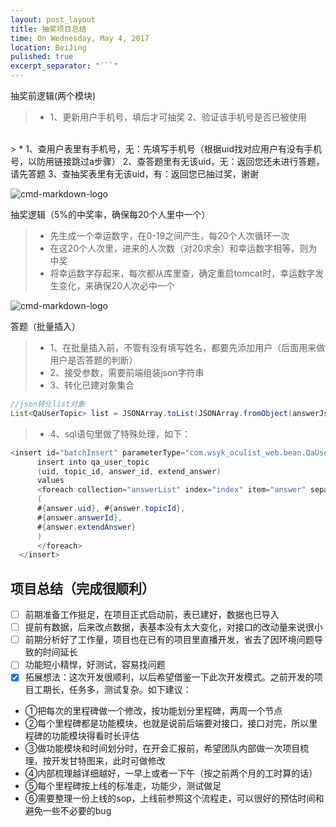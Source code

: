 ```yaml
---
layout: post_layout
title: 抽奖项目总结
time: On Wednesday, May 4, 2017
location: BeiJing
pulished: true
excerpt_separator: "```"
---
```



抽奖前逻辑(两个模块)

> * 1、更新用户手机号，填后才可抽奖
2、验证该手机号是否已被使用
<br/>
> * 1、查用户表里有手机号，无：先填写手机号（根据uid找对应用户有没有手机号，以防用链接跳过a步骤）
2、查答题里有无该uid，无：返回您还未进行答题，请先答题
3、查抽奖表里有无该uid，有：返回您已抽过奖，谢谢

![cmd-markdown-logo](https://www.zybuluo.com/static/img/logo.png)

抽奖逻辑（5%的中奖率，确保每20个人里中一个）

> * 先生成一个幸运数字，在0-19之间产生，每20个人次循环一次
> * 在这20个人次里，进来的人次数（对20求余）和幸运数字相等，则为中奖
> * 将幸运数字存起来，每次都从库里查，确定重启tomcat时，幸运数字发生变化，来确保20人次必中一个

![cmd-markdown-logo](https://www.zybuluo.com/static/img/logo.png)

答题（批量插入）

> * 1、在批量插入前，不管有没有填写姓名，都要先添加用户（后面用来做用户是否答题的判断）
> * 2、接受参数，需要前端组装json字符串
> * 3、转化已建对象集合
```java
//json转化list对象
List<QaUserTopic> list = JSONArray.toList(JSONArray.fromObject(answerJson), new QaUserTopic(), new JsonConfig());
```
> * 4、sql语句里做了特殊处理，如下：
```java
<insert id="batchInsert" parameterType="com.wsyk_oculist_web.bean.QaUserTopicBean">
      insert into qa_user_topic
      (uid, topic_id, answer_id, extend_answer)
      values
      <foreach collection="answerList" index="index" item="answer" separator=",">
      (
      #{answer.uid}, #{answer.topicId},
      #{answer.answerId},
      #{answer.extendAnswer}
      )
      </foreach>
  </insert>
```


##  项目总结（完成很顺利）

- [ ] 前期准备工作挺足，在项目正式启动前，表已建好，数据也已导入
- [ ] 提前有数据，后来改点数据，表基本没有太大变化，对接口的改动量来说很小
- [ ] 前期分析好了工作量，项目也在已有的项目里直播开发，省去了因环境问题导致的时间延长
- [ ] 功能短小精悍，好测试，容易找问题
- [x] 拓展想法：这次开发很顺利，以后希望借鉴一下此次开发模式。之前开发的项目工期长，任务多，测试复杂。如下建议：
- ①把每次的里程碑做一个修改，按功能划分里程碑，两周一个节点
- ②每个里程碑都是功能模块，也就是说前后端要对接口，接口对完，所以里程碑的功能模块得看时长评估
- ③做功能模块和时间划分时，在开会汇报前，希望团队内部做一次项目梳理，按开发甘特图来，此时可做修改
- ④内部梳理越详细越好，一早上或者一下午（按之前两个月的工时算的话）
- ⑤每个里程碑按上线的标准走，功能少，测试做足
- ⑥需要整理一份上线的sop，上线前参照这个流程走，可以很好的预估时间和避免一些不必要的bug


